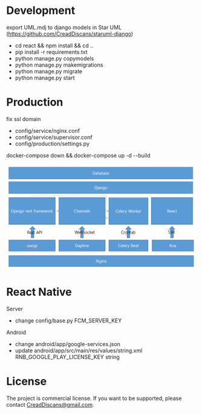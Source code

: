 # Development

export UML.mdj to django models in Star UML
(https://github.com/CreadDiscans/staruml-django)

- cd react && npm install && cd ..
- pip install -r requirements.txt
- python manage.py copymodels
- python manage.py makemigrations
- python manage.py migrate
- python manage.py start

# Production

fix ssl domain
- config/service/nginx.conf
- config/service/supervisor.conf
- config/production/settings.py

docker-compose down && docker-compose up -d --build

![architecture](./assest/architecture.png)

# React Native

Server
- change config/base.py FCM_SERVER_KEY

Android
- change android/app/google-services.json
- update android/app/src/main/res/values/string.xml RNB_GOOGLE_PLAY_LICENSE_KEY string

# License

The project is commercial license. 
If you want to be supported, please contact CreadDiscans@gmail.com.

